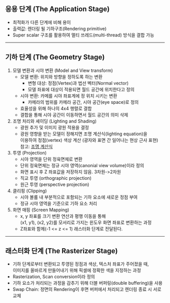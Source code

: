 ## 응용 단계 (The Application Stage)
- 최적화가 다른 단계에 비해 용이
- 출력값: 렌더링 될 기하구조(Rendering primitive)
- Super scalar 구조를 활용하여 멀티 쓰레드(multi-thread) 방식을 결합 가능

--------------------------
## 기하 단계 (The Geometry Stage)
1. 모델 변환과 시야 변환 (Model and View transform)
   - 모델 변환: 위치와 방향을 정하도록 하는 변환
     - 변형 대상: 정점(Vertex)과 법선 벡터(Normal vector)
     - 모델 좌표에 대상이 적용되면 월드 공간에 위치한다고 정의
   - 시야 변환: 카메를 시야 좌표계에 정 위치 시키는 변환
     - 카메라의 범위를 카메라 공간, 시야 공간(eye space)로 정의
   - 효율성을 위해 하나의 4x4 행렬로 결합
   - 결합을 통해 시야 공간이 이동하면서 월드 공간의 의미 삭제
2. 조명 처리와 셰이딩 (Lighting and Shading)
   - 광원 추가 및 이미지 광원 적용을 결정
   - 광원 영향을 받는 모델이 정해지면 조명 계산식(lighting equation)을   
     이용하여 정점(vertex) 색상 계산 (광자와 표면 간 일어나는 현상 근사 표현)   
     참고: [조명 계산식](https://github.com/mKangSH/Graphics_Study/blob/main/Real-Time%20Rendering/4.%20Visual%20Appearance/4.2%20Lighting%20Model%20and%20Equation.md)
3. 투영 (Projection)
   - 시야 영역을 단위 정육면체로 변환
   - 단위 정육면체는 정규 시야 영역(canonial view volume)이라 정의
   - 화면 표시 후 Z 좌표값을 저장하지 않음. 3차원->2차원
   - 직교 투영 (orthographic projection) 
   - 원근 투영 (perspective projection)
4. 클리핑 (Clipping)
   - 시야 볼륨 내 부분적으로 포함되는 기하 요소에 새로운 정점 부여
   - 정규 시야 영역을 기준으로 기하 요소 처리
5. 화면 매핑 (Screen Mapping)
   - x, y 좌표를 크기 변환 연산과 평행 이동을 통해   
     (x1, y1), (x2, y2)를 모서리로 가지는 윈도우 화면 좌표로 변환하는 과정
   - Z좌표와 함께(-1 <= z <= 1) 래스터화 단계로 전달된다.

--------------------------
## 래스터화 단계 (The Rasterizer Stage)
- 기하 단계로부터 변환되고 투영된 정점과 색상, 텍스처 좌표가 주어졌을 때,   
  이미지를 올바르게 만들어내기 위해 픽셀에 정확한 색을 지정하는 과정
- Rasterization, Scan conversion이라 정의
- 기하 요소가 처리되는 과정을 감추기 위해 더블 버퍼링(double buffering)을 사용
- Swap Chain: 정면의 Rendering이 후면 버퍼에서 처리되고 렌더링 종료 시 서로 교체
